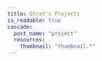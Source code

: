 ```yaml
---
title: Strat's Projects
is_readable: true
cascade:
  post_name: "project"
  resources:
    thumbnail: "thumbnail.*"
---
```

